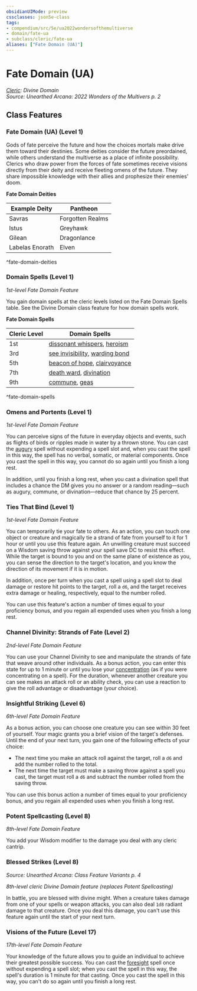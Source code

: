```yaml
---
obsidianUIMode: preview
cssclasses: json5e-class
tags:
- compendium/src/5e/ua2022wondersofthemultiverse
- domain/fate-ua
- subclass/cleric/fate-ua
aliases: ["Fate Domain (UA)"]
---
```

# Fate Domain (UA)
*[Cleric](cleric.md): Divine Domain*  
*Source: Unearthed Arcana: 2022 Wonders of the Multivers p. 2*  


## Class Features

### Fate Domain (UA) (Level 1)

Gods of fate perceive the future and how the choices mortals make drive them toward their destinies. Some deities consider the future preordained, while others understand the multiverse as a place of infinite possibility. Clerics who draw power from the forces of fate sometimes receive visions directly from their deity and receive fleeting omens of the future. They share impossible knowledge with their allies and prophesize their enemies' doom.

**Fate Domain Deities**

| Example Deity | Pantheon |
|---------------|----------|
| Savras | Forgotten Realms |
| Istus | Greyhawk |
| Gilean | Dragonlance |
| Labelas Enorath | Elven |
^fate-domain-deities

### Domain Spells (Level 1)

*1st-level Fate Domain Feature*

You gain domain spells at the cleric levels listed on the Fate Domain Spells table. See the Divine Domain class feature for how domain spells work.

**Fate Domain Spells**

| Cleric Level | Domain Spells |
|--------------|---------------|
| 1st | [dissonant whispers](/Systems/5e/spells/dissonant-whispers.md), [heroism](/Systems/5e/spells/heroism.md) |
| 3rd | [see invisibility](/Systems/5e/spells/see-invisibility.md), [warding bond](/Systems/5e/spells/warding-bond.md) |
| 5th | [beacon of hope](/Systems/5e/spells/beacon-of-hope.md), [clairvoyance](/Systems/5e/spells/clairvoyance.md) |
| 7th | [death ward](/Systems/5e/spells/death-ward.md), [divination](/Systems/5e/spells/divination.md) |
| 9th | [commune](/Systems/5e/spells/commune.md), [geas](/Systems/5e/spells/geas.md) |
^fate-domain-spells

### Omens and Portents (Level 1)

*1st-level Fate Domain Feature*

You can perceive signs of the future in everyday objects and events, such as flights of birds or ripples made in water by a thrown stone. You can cast the [augury](/Systems/5e/spells/augury.md) spell without expending a spell slot and, when you cast the spell in this way, the spell has no verbal, somatic, or material components. Once you cast the spell in this way, you cannot do so again until you finish a long rest.

In addition, until you finish a long rest, when you cast a divination spell that includes a chance the DM gives you no answer or a random reading—such as augury, commune, or divination—reduce that chance by 25 percent.

### Ties That Bind (Level 1)

*1st-level Fate Domain Feature*

You can temporarily tie your fate to others. As an action, you can touch one object or creature and magically tie a strand of fate from yourself to it for 1 hour or until you use this feature again. An unwilling creature must succeed on a Wisdom saving throw against your spell save DC to resist this effect. While the target is bound to you and on the same plane of existence as you, you can sense the direction to the target's location, and you know the direction of its movement if it is in motion.

In addition, once per turn when you cast a spell using a spell slot to deal damage or restore hit points to the target, roll a `d6`, and the target receives extra damage or healing, respectively, equal to the number rolled.

You can use this feature's action a number of times equal to your proficiency bonus, and you regain all expended uses when you finish a long rest.

### Channel Divinity: Strands of Fate (Level 2)

*2nd-level Fate Domain Feature*

You can use your Channel Divinity to see and manipulate the strands of fate that weave around other individuals. As a bonus action, you can enter this state for up to 1 minute or until you lose your [concentration](/Systems/5e/rules/conditions.md#concentration) (as if you were concentrating on a spell). For the duration, whenever another creature you can see makes an attack roll or an ability check, you can use a reaction to give the roll advantage or disadvantage (your choice).

### Insightful Striking (Level 6)

*6th-level Fate Domain Feature*

As a bonus action, you can choose one creature you can see within 30 feet of yourself. Your magic grants you a brief vision of the target's defenses. Until the end of your next turn, you gain one of the following effects of your choice:

- The next time you make an attack roll against the target, roll a `d6` and add the number rolled to the total.  
- The next time the target must make a saving throw against a spell you cast, the target must roll a `d6` and subtract the number rolled from the saving throw.  

You can use this bonus action a number of times equal to your proficiency bonus, and you regain all expended uses when you finish a long rest.

### Potent Spellcasting (Level 8)

*8th-level Fate Domain Feature*

You add your Wisdom modifier to the damage you deal with any cleric cantrip.

### Blessed Strikes (Level 8)
_Source: Unearthed Arcana: Class Feature Variants p. 4_

*8th-level cleric Divine Domain feature (replaces Potent Spellcasting)*

In battle, you are blessed with divine might. When a creature takes damage from one of your spells or weapon attacks, you can also deal `1d8` radiant damage to that creature. Once you deal this damage, you can't use this feature again until the start of your next turn.

### Visions of the Future (Level 17)

*17th-level Fate Domain Feature*

Your knowledge of the future allows you to guide an individual to achieve their greatest possible success. You can cast the [foresight](/Systems/5e/spells/foresight.md) spell once without expending a spell slot; when you cast the spell in this way, the spell's duration is 1 minute for that casting. Once you cast the spell in this way, you can't do so again until you finish a long rest.